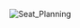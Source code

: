 ![Seat_Planning](https://github.com/Arman170616/Exam_Seating_System_V1/assets/64675035/1e36f07a-d3c3-45e4-b3ef-8ef737e85d2c)
